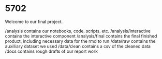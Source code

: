 # 5702
Welcome to our final project.

/analysis contains our notebooks, code, scripts, etc.
/analysis/interactive contains the interactive component
/analysis/final contains the final finished product, including necessary data for the rmd to run
/data/raw contains the auxilliary dataset we used
/data/clean contains a csv of the cleaned data
/docs contains rough drafts of our report work

